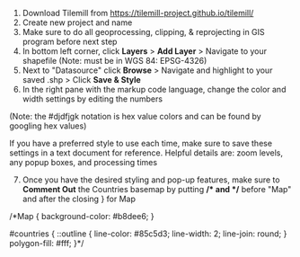 1) Download Tilemill from https://tilemill-project.github.io/tilemill/
2) Create new project and name
3) Make sure to do all geoprocessing, clipping, & reprojecting in GIS program before next step
4) In bottom left corner, click __Layers__ > __Add Layer__ > Navigate to your shapefile (Note: must be in WGS 84: EPSG-4326)
5) Next to "Datasource" click __Browse__ > Navigate and highlight to your saved .shp > Click __Save & Style__
6) In the right pane with the markup code language, change the color and width settings by editing the numbers

(Note: the #djdfjgk notation is hex value colors and can be found by googling hex values)

If you have a preferred style to use each time, make sure to save these settings in a text document for reference. Helpful details are: zoom levels, any popup boxes, and processing times

7) Once you have the desired styling and pop-up features, make sure to __Comment Out__ the Countries basemap by putting __/* and */__ before "Map" and after the closing } for Map 


/*Map {
  background-color: #b8dee6;
}

#countries {
  ::outline {
    line-color: #85c5d3;
    line-width: 2;
    line-join: round;
  }
  polygon-fill: #fff;
}*/
